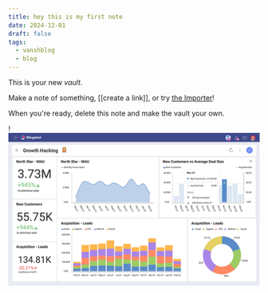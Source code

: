 ```yaml
---
title: hey this is my first note
date: 2024-12-01
draft: false
tags:
  - vanshblog
  - blog
---
```


This is your new *vault*.

Make a note of something, [[create a link]], or try [the Importer](https://help.obsidian.md/Plugins/Importer)!

When you're ready, delete this note and make the vault your own.


!![Image Description](/images/saas-kpis.png)